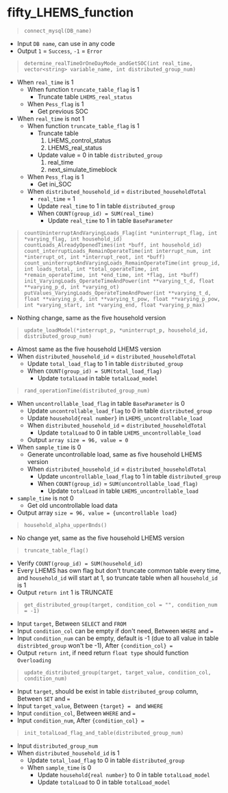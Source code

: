 # fifty_LHEMS_function

> `connect_mysql(DB_name)`
  * Input `DB name`, can use in any code
  * Output `1` = `Success`, `-1` = `Error`

> `determine_realTimeOrOneDayMode_andGetSOC(int real_time, vector<string> variable_name, int distributed_group_num)`
  * When `real_time` is 1
    * When function `truncate_table_flag` is 1
      * Truncate table `LHEMS_real_status`
    * When `Pess_flag` is 1
      * Get previous SOC
  * When `real_time` is not 1
    * When function `truncate_table_flag` is 1
      * Truncate table
        1. LHEMS_control_status
        2. LHEMS_real_status
      * Update value = 0 in table `distributed_group`
        1. real_time
        2. next_simulate_timeblock
    * When `Pess_flag` is 1
      * Get ini_SOC
    * When `distributed_household_id` = `distributed_householdTotal`
      * `real_time` = 1
      * Update `real_time` to 1 in table `distributed_group`
      * When `COUNT(group_id) = SUM(real_time)`
        * Update `real_time` to 1 in table `BaseParameter`

> `countUninterruptAndVaryingLoads_Flag(int *uninterrupt_flag, int *varying_flag, int household_id)`
> `countLoads_AlreadyOpenedTimes(int *buff, int household_id)`
> `count_interruptLoads_RemainOperateTime(int interrupt_num, int *interrupt_ot, int *interrupt_reot, int *buff)`
> `count_uninterruptAndVaryingLoads_RemainOperateTime(int group_id, int loads_total, int *total_operateTime, int *remain_operateTime, int *end_time, int *flag, int *buff)`
> `init_VaryingLoads_OperateTimeAndPower(int **varying_t_d, float **varying_p_d, int *varying_ot)`
> `putValues_VaryingLoads_OperateTimeAndPower(int **varying_t_d, float **varying_p_d, int **varying_t_pow, float **varying_p_pow, int *varying_start, int *varying_end, float *varying_p_max)`
  * Nothing change, same as the five household version

> `update_loadModel(*interrupt_p, *uninterrupt_p, household_id, distributed_group_num)`
  * Almost same as the five household LHEMS version
  * When `distributed_household_id` = `distributed_householdTotal`
    * Update `total_load_flag` to 1 in table `distributed_group`
    * When `COUNT(group_id) = SUM(total_load_flag)`
      * Update `totalLoad` in table `totalLoad_model`

> `rand_operationTime(distributed_group_num)`
  * When `uncontrollable_load_flag` in table `BaseParameter` is 0
    * Update `uncontrollable_load_flag` to 0 in table `distributed_group`
    * Update `household{real number}` in `LHEMS_uncontrollable_load`
    * When `distributed_household_id` = `distributed_householdTotal`
      * Update `totalLoad` to 0 in table `LHEMS_uncontrollable_load`
    * Output `array size = 96, value = 0`
  * When `sample_time` is 0
    * Generate uncontrollable load, same as five household LHEMS version
    * When `distributed_household_id` = `distributed_householdTotal`
      * Update `uncontrollable_load_flag` to 1 in table `distributed_group`
      * When `COUNT(group_id)` = `SUM(uncontrollable_load_flag)`
        * Update `totalLoad` in table `LHEMS_uncontrollable_load`
  * `sample_time` is not 0
    * Get old uncontrollable load data
  * Output array `size = 96, value = {uncontrollable load}`

> `household_alpha_upperBnds()`
  * No change yet, same as the five household LHEMS version

> `truncate_table_flag()`
  * Verify `COUNT(group_id) = SUM(household_id)`
  * Every LHEMS has own flag but don't truncate common table every time, and `household_id` will start at 1, so truncate table when all `household_id` is 1
  * Output `return int` 1 is TRUNCATE

> `get_distributed_group(target, condition_col = "", condition_num = -1)`
  * Input `target`, Between `SELECT` and `FROM`
  * Input `condition_col` can be empty if don't need, Between `WHERE` and `=`
  * Input `condition_num` can be empty, default is -1 (due to all value in table `distribted_group` won't be -1), After `{condition_col} = `
  * Output `return int`, if need return `float type` should function `Overloading`

> `update_distributed_group(target, target_value, condition_col, condition_num)`
  * Input `target`, should be exist in table `distributed_group` column, Between `SET` and `=`
  * Input `target_value`, Between `{target} = ` and `WHERE`
  * Input `condition_col`, Between `WHERE` and `=`
  * Input `condition_num`, After `{condition_col} = `

> `init_totalLoad_flag_and_table(distributed_group_num)`
  * Input `distributed_group_num`
  * When `distributed_household_id` is 1 
    * Update `total_load_flag` to 0 in table `distributed_group`
    * When `sample_time` is 0
      * Update `household{real number}` to 0 in table `totalLoad_model`
      * Update `totalLoad` to 0 in table `totalLoad_model`